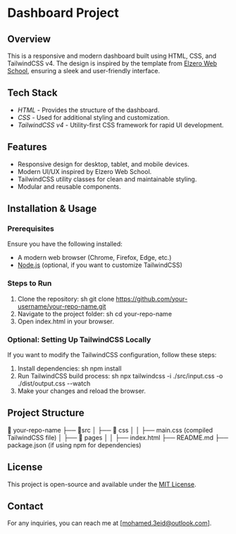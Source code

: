 # Dashboard Project

## Overview

This is a responsive and modern dashboard built using HTML, CSS, and TailwindCSS v4. The design is inspired by the template from [Elzero Web School](https://elzerowebschool.github.io/HTML_And_CSS_Template_Four/index.html), ensuring a sleek and user-friendly interface.

## Tech Stack

- _HTML_ - Provides the structure of the dashboard.
- _CSS_ - Used for additional styling and customization.
- _TailwindCSS v4_ - Utility-first CSS framework for rapid UI development.

## Features

- Responsive design for desktop, tablet, and mobile devices.
- Modern UI/UX inspired by Elzero Web School.
- TailwindCSS utility classes for clean and maintainable styling.
- Modular and reusable components.

## Installation & Usage

### Prerequisites

Ensure you have the following installed:

- A modern web browser (Chrome, Firefox, Edge, etc.)
- [Node.js](https://nodejs.org/) (optional, if you want to customize TailwindCSS)

### Steps to Run

1. Clone the repository:
   sh
   git clone https://github.com/your-username/your-repo-name.git
2. Navigate to the project folder:
   sh
   cd your-repo-name
3. Open index.html in your browser.

### Optional: Setting Up TailwindCSS Locally

If you want to modify the TailwindCSS configuration, follow these steps:

1. Install dependencies:
   sh
   npm install
2. Run TailwindCSS build process:
   sh
   npx tailwindcss -i ./src/input.css -o ./dist/output.css --watch
3. Make your changes and reload the browser.

## Project Structure

📂 your-repo-name
├── 📂src
│ ├── 📂 css
│ │ ├── main.css (compiled TailwindCSS file)
│ ├── 📂 pages
│ │ ├── index.html
├── README.md
├── package.json (if using npm for dependencies)

## License

This project is open-source and available under the [MIT License](LICENSE).

## Contact

For any inquiries, you can reach me at [mohamed.3eid@outlook.com].
